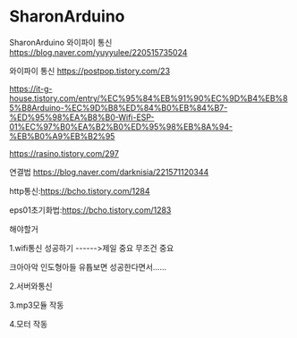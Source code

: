 # SharonArduino
SharonArduino
와이파이 통신 https://blog.naver.com/yuyyulee/220515735024

와이파이 통신 https://postpop.tistory.com/23

https://it-g-house.tistory.com/entry/%EC%95%84%EB%91%90%EC%9D%B4%EB%85%B8Arduino-%EC%9D%B8%ED%84%B0%EB%84%B7-%ED%95%98%EA%B8%B0-Wifi-ESP-01%EC%97%B0%EA%B2%B0%ED%95%98%EB%8A%94-%EB%B0%A9%EB%B2%95


https://rasino.tistory.com/297

연결법 https://blog.naver.com/darknisia/221571120344

http통신:https://bcho.tistory.com/1284

eps01초기화법:https://bcho.tistory.com/1283

해야할거

 1.wifi통신 성공하기 ------>제일 중요 무조건 중요
 
 크아아악 인도형아들 유튭보면 성공한다면서...... 
 
 2.서버와통신
 
 3.mp3모듈 작동
 
 4.모터 작동
 
